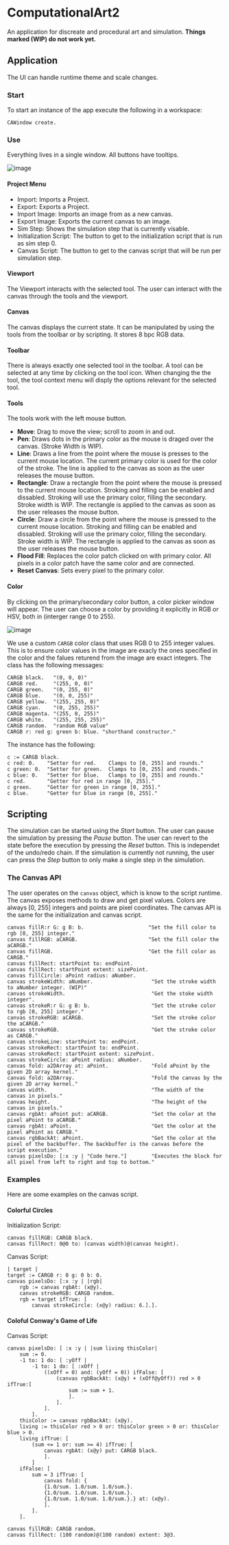 # ComputationalArt2
An application for discreate and procedural art and simulation. **Things marked (WIP) do not work yet.**

## Application
The UI can handle runtime theme and scale changes.

### Start
To start an instance of the app execute the following in a workspace:
```smalltalk
CAWindow create.
```

### Use
Everything lives in a single window. All buttons have tooltips.

![image](https://github.com/hpi-swa-teaching/ComputationalArt2/assets/114243111/d6fc571c-f9d6-41c4-af20-824bdd629041)

#### Project Menu
+ Import: Imports a Project.
+ Export: Exports a Project.
+ Import Image: Imports an image from as a new canvas.
+ Export Image: Exports the current canvas to an image.
+ Sim Step: Shows the simulation step that is currently visable.
+ Initialization Script: The button to get to the initialization script that is run as sim step 0.
+ Canvas Script: The button to get to the canvas script that will be run per simulation step.

#### Viewport
The Viewport interacts with the selected tool. The user can interact with the canvas through the tools and the viewport.

#### Canvas
The canvas displays the current state. It can be manipulated by using the tools from the toolbar or by scripting. It stores 8 bpc RGB data.

#### Toolbar
There is always exactly one selected tool in the toolbar. A tool can be selected at any time by clicking on the tool icon. When changing the the tool, the tool context menu will disply the options relevant for the selected tool.

#### Tools
The tools work with the left mouse button.
+ **Move**: Drag to move the view; scroll to zoom in and out.
+ **Pen**: Draws dots in the primary color as the mouse is draged over the canvas. (Stroke Width is WIP).
+ **Line**: Draws a line from the point where the mouse is presses to the current mouse location. The current primary color is used for the color of the stroke. The line is applied to the canvas as soon as the user releases the mouse button.
+ **Rectangle**: Draw a rectangle from the point where the mouse is pressed to the current mouse location. Stroking and filling can be enabled and dissabled. Stroking will use the primary color, filling the secondary. Stroke width is WIP. The rectangle is applied to the canvas as soon as the user releases the mouse button.
+ **Circle**: Draw a circle from the point where the mouse is pressed to the current mouse location. Stroking and filling can be enabled and dissabled. Stroking will use the primary color, filling the secondary. Stroke width is WIP. The rectangle is applied to the canvas as soon as the user releases the mouse button.
+ **Flood Fill**: Replaces the color patch clicked on with primary color. All pixels in a color patch have the same color and are connected.
+ **Reset Canvas**: Sets every pixel to the primary color.

#### Color
By clicking on the primary/secondary color button, a color picker window will appear. The user can choose a color by providing it explicitly in RGB or HSV, both in (interger range 0 to 255).

![image](https://github.com/hpi-swa-teaching/ComputationalArt2/assets/114243111/efb3da62-d838-47e1-aa89-d672d8c8b6a8)

We use a custom `CARGB` color class that uses RGB 0 to 255 integer values. This is to ensure color values in the image are exacly the ones specified in the color and the falues returend from the image are exact integers. The class has the following messages:
```smalltalk
CARGB black.   "(0, 0, 0)"
CARGB red.     "(255, 0, 0)"
CARGB green.   "(0, 255, 0)"
CARGB blue.    "(0, 0, 255)"
CARGB yellow.  "(255, 255, 0)"
CARGB cyan.    "(0, 255, 255)"
CARGB magenta. "(255, 0, 255)"
CARGB white.   "(255, 255, 255)"
CARGB random.  "random RGB value"
CARGB r: red g: green b: blue. "shorthand constructor."
```
The instance has the following:
```smalltalk
c := CARGB black.
c red: 0.    "Setter for red.    Clamps to [0, 255] and rounds."
c green: 0.  "Setter for green.  Clamps to [0, 255] and rounds."
c blue: 0.   "Setter for blue.   Clamps to [0, 255] and rounds."
c red.       "Getter for red in range [0, 255]."
c green.     "Getter for green in range [0, 255]."
c blue.      "Getter for blue in range [0, 255]."
```
## Scripting
The simulation can be started using the _Start_ button. The user can pause the simulation by pressing the _Pause_ button. The user can revert to the state before the execution by pressing the _Reset_ button. This is independet of the undo/redo chain. If the simulation is currently not running, the user can press the _Step_ button to only make a single step in the simulation.
### The Canvas API
The user operates on the `canvas` object, which is know to the script runtime. The canvas exposes methods to draw and get pixel values. Colors are always [0, 255] integers and points are pixel coordinates. The canvas API is the same for the initialization and canvas script. 
```smalltalk
canvas fillR:r G: g B: b.                     "Set the fill color to rgb [0, 255] integer."
canvas fillRGB: aCARGB.                       "Set the fill color the aCARGB."
canvas fillRGB.                               "Get the fill color as CARGB."
canvas fillRect: startPoint to: endPoint.
canvas fillRect: startPoint extent: sizePoint.
canvas fillCircle: aPoint radius: aNumber.
canvas strokeWidth: aNumber.                   "Set the stroke width to aNumber integer. (WIP)"
canvas strokeWidth.                            "Get the stoke width integer".
canvas strokeR:r G: g B: b.                    "Set the stroke color to rgb [0, 255] integer."
canvas strokeRGB: aCARGB.                      "Set the stroke color the aCARGB."
canvas strokeRGB.                              "Get the stroke color as CARGB."
canvas strokeLine: startPoint to: endPoint.
canvas strokeRect: startPoint to: endPoint.
canvas strokeRect: startPoint extent: sizePoint.
canvas strokeCircle: aPoint radius: aNumber.
canvas fold: a2DArray at: aPoint.              "Fold aPoint by the given 2D array kernel."
canvas fold: a2DArray.                         "Fold the canvas by the given 2D array kernel."
canvas width.                                  "The width of the canvas in pixels."
canvas height.                                 "The height of the canvas in pixels."
canvas rgbAt: aPoint put: aCARGB.              "Set the color at the pixel aPoint to aCARGB."
canvas rgbAt: aPoint.                          "Get the color at the pixel aPoint as CARGB."
canvas rgbBackAt: aPoint.                      "Get the color at the pixel of the backbuffer. The backbuffer is the canvas before the script execution."
canvas pixelsDo: [:x :y | "Code here."]        "Executes the block for all pixel from left to right and top to bottom."
```
### Examples
Here are some examples on the canvas script.

#### Colorful Circles
Initialization Script:
```smalltalk
canvas fillRGB: CARGB black.
canvas fillRect: 0@0 to: (canvas width)@(canvas height).
```

Canvas Script:
```smalltalk
| target |
target := CARGB r: 0 g: 0 b: 0.
canvas pixelsDo: [:x :y | |rgb|
	rgb := canvas rgbAt: (x@y).
	canvas strokeRGB: CARGB random.
	rgb = target ifTrue: [
		canvas strokeCircle: (x@y) radius: 6.].].
```

#### Coloful Conway's Game of Life
Canvas Script:
```smalltalk
canvas pixelsDo: [ :x :y | |sum living thisColor|
	sum := 0.
	-1 to: 1 do: [ :yOff |
		-1 to: 1 do: [ :xOff |
			((xOff = 0) and: (yOff = 0)) ifFalse: [
				(canvas rgbBackAt: (x@y) + (xOff@yOff)) red > 0 ifTrue:[
					sum := sum + 1.
					].
				].
			].
		].
	thisColor := canvas rgbBackAt: (x@y).
	living := thisColor red > 0 or: thisColor green > 0 or: thisColor blue > 0.
	living ifTrue: [
		(sum <= 1 or: sum >= 4) ifTrue: [
			canvas rgbAt: (x@y) put: CARGB black.
			].
		]
	ifFalse: [
		sum = 3 ifTrue: [
			canvas fold: {
			{1.0/sum. 1.0/sum. 1.0/sum.}.
			{1.0/sum. 1.0/sum. 1.0/sum.}.
			{1.0/sum. 1.0/sum. 1.0/sum.}.} at: (x@y).
			].
		].
	].

canvas fillRGB: CARGB random.
canvas fillRect: (100 random)@(100 random) extent: 3@3.
```
